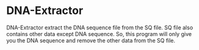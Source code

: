 # DNA-Extractor
DNA-Extractor extract the DNA sequence file from the SQ file. 
SQ file also contains other data except DNA sequence. 
So, this program will only give you the DNA sequence and remove the other data from the SQ file.
